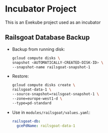 # Incubator Project

This is an Exekube project used as an incubator

## Railsgoat Database Backup

- Backup from running disk:
    ```sh
    gcloud compute disks \
    snapshot <AUTOMATICALLY-CREATED-DISK-ID> \
    --snapshot-name railsgoat-snapshot-1
    ```
- Restore:
    ```sh
    gcloud compute disks create \
    railsgoat-data-1 \
    --source-snapshot=railsgoat-snapshot-1 \
    --zone=europe-west1-d \
    --type=pd-standard
    ```
- Use in `modules/railsgoat/values.yaml`:
    ```yaml
    railsgoat-db:
      gcePdName: railsgoat-data-1
    ```
